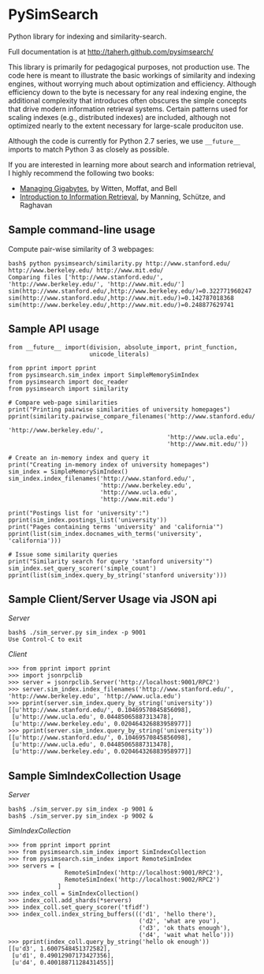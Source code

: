 PySimSearch
===========

Python library for indexing and similarity-search.

Full documentation is at http://taherh.github.com/pysimsearch/

This library is primarily for pedagogical purposes, not production use.  The
code here is meant to illustrate the basic workings of similarity and indexing
engines, without worrying much about optimization and efficiency.  Although
efficiency down to the byte is necessary for any real indexing engine, the
additional complexity that introduces often obscures the simple concepts that
drive modern information retrieval systems.  Certain patterns used for scaling
indexes (e.g., distributed indexes) are included, although not optimized nearly
to the extent necessary for large-scale produciton use.

Although the code is currently for Python 2.7 series, we use ``__future__``
imports to match Python 3 as closely as possible.

If you are interested in learning more about search and information retrieval,
I highly recommend the following two books:

* [Managing Gigabytes](http://amzn.to/qg6Zhe), by Witten, Moffat, and Bell
* [Introduction to Information Retrieval](http://amzn.to/oz2O27), by Manning, Schütze, and Raghavan

Sample command-line usage
-------------------------

Compute pair-wise similarity of 3 webpages:

    bash$ python pysimsearch/similarity.py http://www.stanford.edu/ http://www.berkeley.edu/ http://www.mit.edu/
    Comparing files ['http://www.stanford.edu/', 'http://www.berkeley.edu/', 'http://www.mit.edu/']
    sim(http://www.stanford.edu/,http://www.berkeley.edu/)=0.322771960247
    sim(http://www.stanford.edu/,http://www.mit.edu/)=0.142787018368
    sim(http://www.berkeley.edu/,http://www.mit.edu/)=0.248877629741

Sample API usage
----------------

    from __future__ import(division, absolute_import, print_function,
                           unicode_literals)
    
    from pprint import pprint
    from pysimsearch.sim_index import SimpleMemorySimIndex
    from pysimsearch import doc_reader
    from pysimsearch import similarity
        
    # Compare web-page similarities
    print("Printing pairwise similarities of university homepages")
    pprint(similarity.pairwise_compare_filenames('http://www.stanford.edu/',
                                                 'http://www.berkeley.edu/',
                                                 'http://www.ucla.edu',
                                                 'http://www.mit.edu/'))
    
    # Create an in-memory index and query it
    print("Creating in-memory index of university homepages")
    sim_index = SimpleMemorySimIndex()
    sim_index.index_filenames('http://www.stanford.edu/',
                              'http://www.berkeley.edu',
                              'http://www.ucla.edu',
                              'http://www.mit.edu')
                              
    print("Postings list for 'university':")
    pprint(sim_index.postings_list('university'))
    print("Pages containing terms 'university' and 'california'")
    pprint(list(sim_index.docnames_with_terms('university', 'california')))
       
    # Issue some similarity queries
    print("Similarity search for query 'stanford university'")
    sim_index.set_query_scorer('simple_count')
    pprint(list(sim_index.query_by_string('stanford university')))



Sample Client/Server Usage via JSON api
---------------------------------------

*Server*

    bash$ ./sim_server.py sim_index -p 9001
    Use Control-C to exit

*Client*

    >>> from pprint import pprint
    >>> import jsonrpclib
    >>> server = jsonrpclib.Server('http://localhost:9001/RPC2')
    >>> server.sim_index.index_filenames('http://www.stanford.edu/', 'http://www.berkeley.edu', 'http://www.ucla.edu')
    >>> pprint(server.sim_index.query_by_string('university'))
    [[u'http://www.stanford.edu/', 0.10469570845856098],
     [u'http://www.ucla.edu', 0.04485065887313478],
     [u'http://www.berkeley.edu', 0.020464326883958977]]
    >>> pprint(server.sim_index.query_by_string('university'))
    [[u'http://www.stanford.edu/', 0.10469570845856098],
     [u'http://www.ucla.edu', 0.04485065887313478],
     [u'http://www.berkeley.edu', 0.020464326883958977]]


Sample SimIndexCollection Usage
-------------------------------

*Server*

    bash$ ./sim_server.py sim_index -p 9001 &
    bash$ ./sim_server.py sim_index -p 9002 &

*SimIndexCollection*

    >>> from pprint import pprint
    >>> from pysimsearch.sim_index import SimIndexCollection
    >>> from pysimsearch.sim_index import RemoteSimIndex
    >>> servers = [
                    RemoteSimIndex('http://localhost:9001/RPC2'),
                    RemoteSimIndex('http://localhost:9002/RPC2')
                  ]
    >>> index_coll = SimIndexCollection()
    >>> index_coll.add_shards(*servers)
    >>> index_coll.set_query_scorer('tfidf')
    >>> index_coll.index_string_buffers((('d1', 'hello there'),
                                         ('d2', 'what are you'),
                                         ('d3', 'ok thats enough'),
                                         ('d4', 'wait what hello')))
    >>> pprint(index_coll.query_by_string('hello ok enough'))
    [[u'd3', 1.6007548451372582],
     [u'd1', 0.49012907173427356],
     [u'd4', 0.40018871128431455]]
